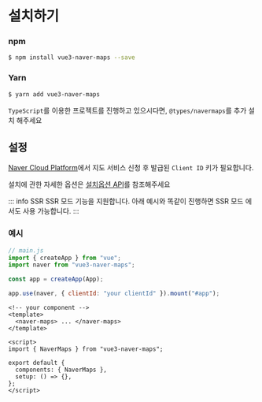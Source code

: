 # 설치하기

### npm

```bash
$ npm install vue3-naver-maps --save
```

### Yarn

```bash
$ yarn add vue3-naver-maps
```

`TypeScript`를 이용한 프로젝트를 진행하고 있으시다면, `@types/navermaps`를 추가 설치 해주세요

## 설정

[Naver Cloud Platform](https://www.ncloud.com/product/applicationService/maps)에서 지도 서비스 신청 후 발급된 `Client ID` 키가 필요합니다.

설치에 관한 자세한 옵션은 [설치옵션 API](./api/#설치옵션)를 참조해주세요

::: info SSR
SSR 모드 기능을 지원합니다. 아래 예시와 똑같이 진행하면 SSR 모드 에서도 사용 가능합니다.
:::

### 예시

```javascript
// main.js
import { createApp } from "vue";
import naver from "vue3-naver-maps";

const app = createApp(App);

app.use(naver, { clientId: "your clientId" }).mount("#app");
```

```vue
<!-- your component -->
<template>
  <naver-maps> ... </naver-maps>
</template>

<script>
import { NaverMaps } from "vue3-naver-maps";

export default {
  components: { NaverMaps },
  setup: () => {},
};
</script>
```
